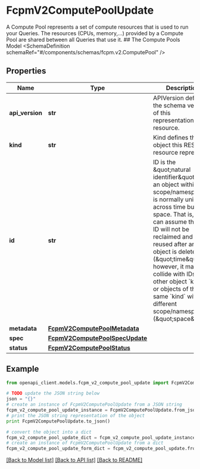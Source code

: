 # FcpmV2ComputePoolUpdate

A Compute Pool represents a set of compute resources that is used to run your Queries. The resources (CPUs, memory,…) provided by a Compute Pool are shared between all Queries that use it.   ## The Compute Pools Model <SchemaDefinition schemaRef=\"#/components/schemas/fcpm.v2.ComputePool\" />

## Properties
Name | Type | Description | Notes
------------ | ------------- | ------------- | -------------
**api_version** | **str** | APIVersion defines the schema version of this representation of a resource. | [optional] [readonly] 
**kind** | **str** | Kind defines the object this REST resource represents. | [optional] [readonly] 
**id** | **str** | ID is the \&quot;natural identifier\&quot; for an object within its scope/namespace; it is normally unique across time but not space. That is, you can assume that the ID will not be reclaimed and reused after an object is deleted (\&quot;time\&quot;); however, it may collide with IDs for other object &#x60;kinds&#x60; or objects of the same &#x60;kind&#x60; within a different scope/namespace (\&quot;space\&quot;). | [optional] [readonly] 
**metadata** | [**FcpmV2ComputePoolMetadata**](FcpmV2ComputePoolMetadata.md) |  | [optional] 
**spec** | [**FcpmV2ComputePoolSpecUpdate**](FcpmV2ComputePoolSpecUpdate.md) |  | [optional] 
**status** | [**FcpmV2ComputePoolStatus**](FcpmV2ComputePoolStatus.md) |  | [optional] 

## Example

```python
from openapi_client.models.fcpm_v2_compute_pool_update import FcpmV2ComputePoolUpdate

# TODO update the JSON string below
json = "{}"
# create an instance of FcpmV2ComputePoolUpdate from a JSON string
fcpm_v2_compute_pool_update_instance = FcpmV2ComputePoolUpdate.from_json(json)
# print the JSON string representation of the object
print FcpmV2ComputePoolUpdate.to_json()

# convert the object into a dict
fcpm_v2_compute_pool_update_dict = fcpm_v2_compute_pool_update_instance.to_dict()
# create an instance of FcpmV2ComputePoolUpdate from a dict
fcpm_v2_compute_pool_update_form_dict = fcpm_v2_compute_pool_update.from_dict(fcpm_v2_compute_pool_update_dict)
```
[[Back to Model list]](../ccloud/README.md#documentation-for-models) [[Back to API list]](../ccloud/README.md#documentation-for-api-endpoints) [[Back to README]](../ccloud/README.md)


